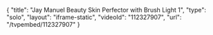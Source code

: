 {
    "title": "Jay Manuel Beauty Skin Perfector with Brush  Light 1",
    "type": "solo",
    "layout": "iframe-static",
    "videoId": "112327907",
    "url": "\/tvpembed\/112327907"
}